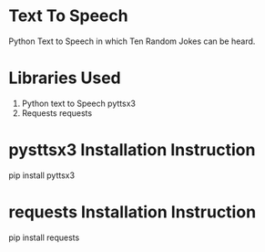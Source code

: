 # Text To Speech
Python Text to Speech in which Ten Random Jokes can be heard.

# Libraries Used
1. Python text to Speech pyttsx3
2. Requests requests 

# pysttsx3 Installation Instruction
pip install pyttsx3

# requests Installation Instruction 
pip install requests


